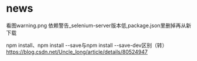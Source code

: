 # news
看图warning.png
依赖警告_selenium-server版本低,package.json里删掉再从新下载

npm install、npm install --save与npm install --save-dev区别（转）
https://blog.csdn.net/Uncle_long/article/details/80524947
